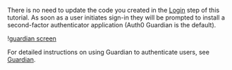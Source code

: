 There is no need to update the code you created in the <a href="$loginlink" target="_blank">Login</a> step of this tutorial. As soon as a user initiates sign-in they will be prompted to install a second-factor authenticator application (Auth0 Guardian is the default).

!<a href="/media/articles/mfa/choose-mfa.png" target="_blank">guardian screen</a>

For detailed instructions on using Guardian to authenticate users, see <a href="/mfa/concepts/guardian" target="_blank">Guardian</a>.

